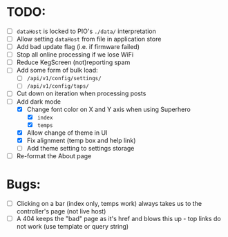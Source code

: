# TODO:

- [ ] `dataHost` is locked to PIO's `./data/` interpretation
- [ ] Allow setting `dataHost` from file in application store
- [ ] Add bad update flag (i.e. if firmware failed)
- [ ] Stop all online processing if we lose WiFi
- [ ] Reduce KegScreen (not)reporting spam
- [ ] Add some form of bulk load:
    - [ ] `/api/v1/config/settings/`
    - [ ] `/api/v1/config/taps/`
- [ ] Cut down on iteration when processing posts
- [ ] Add dark mode
    - [x] Change font color on X and Y axis when using Superhero
        - [x] `index`
        - [x] `temps`
    - [x] Allow change of theme in UI
    - [x] Fix alignment (temp box and help link)
    - [ ] Add theme setting to settings storage
- [ ] Re-format the About page

# Bugs:

- [ ] Clicking on a bar (index only, temps work) always takes us to the controller's page (not live host)
- [ ] A 404 keeps the "bad" page as it's href and blows this up - top links do not work (use template or query string)
